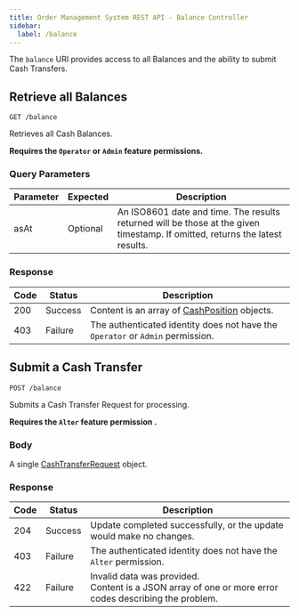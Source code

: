 ```yaml
---
title: Order Management System REST API - Balance Controller
sidebar:
  label: /balance
---
```


The `balance` URI provides access to all Balances and the ability to submit Cash Transfers.

## Retrieve all Balances

`GET /balance`

Retrieves all Cash Balances.

**Requires the `Operator` or `Admin` feature permissions.**

### Query Parameters

| Parameter | Expected | Description |
|-----------|----------|-------------|
| asAt      | Optional | An ISO8601 date and time. The results returned will be those at the given timestamp. If omitted, returns the latest results. |

### Response

| Code | Status  | Description |
|------|---------|-------------|
| 200  | Success | Content is an array of [CashPosition](../../../proto/oms2/#cashposition) objects. |
| 403  | Failure | The authenticated identity does not have the `Operator` or `Admin` permission. |

## Submit a Cash Transfer

`POST /balance`

Submits a Cash Transfer Request for processing.

**Requires the `Alter` feature permission .**

### Body

A single [CashTransferRequest](../../proto/model/#cashtransferrequest) object.

### Response

| Code | Status  | Description |
|------|---------|-------------|
| 204  | Success | Update completed successfully, or the update would make no changes. |
| 403  | Failure | The authenticated identity does not have the `Alter` permission. |
| 422  | Failure | Invalid data was provided.<br>Content is a JSON array of one or more error codes describing the problem. |

